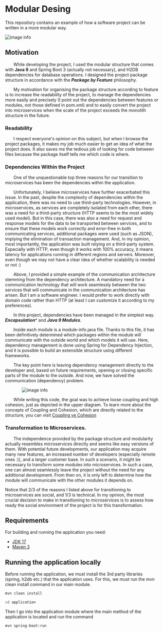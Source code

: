 # Modular Desing
This repository contains an example of how a software project can be written in a more modular way. 
&nbsp;&nbsp;&nbsp;&nbsp;&nbsp;&nbsp;

![image info](https://miro.medium.com/v2/resize:fit:720/format:webp/1*CAotacFcEKIO7aY97tcb5Q.png) 

## Motivation
&nbsp;&nbsp;&nbsp;&nbsp;&nbsp;&nbsp;
While developing the project, I used the modular structure that comes with **Java 9** and Spring Boot 3 (actually not necessary), and H2DB dependencies for database operations. I designed the project package structure in accordance with the ***Package by Feature*** philosophy.

&nbsp;&nbsp;&nbsp;&nbsp;&nbsp;&nbsp;
My motivation for organising the package structure according to feature is to increase the readability of the project, to manage the dependencies more easily and precisely (I point out the dependencies between features or modules, not those defined in pom.xml) and to easily convert the project into microservices when the scale of the project exceeds the monolith structure in the future. 

### Readability
&nbsp;&nbsp;&nbsp;&nbsp;&nbsp;&nbsp;
I respect everyone's opinion on this subject, but when I browse the project packages, it makes my job much easier to get an idea of what the project does. It also saves me the tedious job of looking for code between files because the package itself tells me which code is where.

### Dependencies Within the Project
&nbsp;&nbsp;&nbsp;&nbsp;&nbsp;&nbsp;
One of the unquestionable top three reasons for our transition to microservices has been the dependencies within the application. 

&nbsp;&nbsp;&nbsp;&nbsp;&nbsp;&nbsp;
Unfortunately, I believe microservices have further exacerbated this issue. In the past, despite the complexity of dependencies within the application, there was no need to use third-party technologies. However, in microservices, as services are completely isolated from each other, there was a need for a third-party structure (HTTP seems to be the most widely used model). But in this case, there was also a need for request and response models for the data to be transported between services, and to ensure that these models work correctly and error-free in both communicating services, additional packages were used (such as JSON), implying the elimination of transaction management. And, in my opinion, most importantly, the application was built relying on a third-party system. Especially with HTTP, even though it works with 100% accuracy, it means latency for applications running in different regions and servers. Moreover, even though we may not have a clear idea of whether scalability is needed or not :)

&nbsp;&nbsp;&nbsp;&nbsp;&nbsp;&nbsp;
Above, I provided a simple example of the communication architecture stemming from the dependency architecture. A mandatory need for a communication technology that will work seamlessly between the two services that will communicate in the communication architecture has arisen. But I am a software engineer. I would prefer to work directly with domain code rather than HTTP (at least I can customize it according to my preferences).

&nbsp;&nbsp;&nbsp;&nbsp;&nbsp;&nbsp;
In this project, dependencies have been managed in the simplest way. ***Encapsulation**** and ***Java 9 Modules***.

&nbsp;&nbsp;&nbsp;&nbsp;&nbsp;&nbsp;
Inside each module is a module-info.java file. Thanks to this file, it has been definitively determined which packages within the module will communicate with the outside world and which models it will use. Here, dependency management is done using Spring for Dependency Injection, and it is possible to build an extensible structure using different frameworks.

&nbsp;&nbsp;&nbsp;&nbsp;&nbsp;&nbsp;
The key point here is leaving dependency management directly to the developer and, based on future requirements, opening or closing specific parts of the module to the outside. And now, we have solved the communication (dependency) problem.

&nbsp;&nbsp;&nbsp;&nbsp;&nbsp;&nbsp;
&nbsp;&nbsp;&nbsp;&nbsp;&nbsp;&nbsp;
![image info](https://miro.medium.com/v2/resize:fit:720/format:webp/1*1Gp2CkZKaj_myY9srSWaiQ.jpeg)

&nbsp;&nbsp;&nbsp;&nbsp;&nbsp;&nbsp;
While writing this code, the goal was to achieve loose coupling and high cohesion, just as depicted in the upper diagram. To learn more about the concepts of Coupling and Cohesion, which are directly related to the structure, you can visit [Coupling ve Cohesion](https://medium.com/clarityhub/low-coupling-high-cohesion-3610e35ac4a6)

### Transformation to Microservices.

&nbsp;&nbsp;&nbsp;&nbsp;&nbsp;&nbsp;
The independence provided by the package structure and modularity actually resembles microservices directly and seems like easy versions of them. With potential future developments, our application may acquire many new features, an increased number of developers (especially remote ones :)), and a larger customer base. In such a scenario, it might be necessary to transform some modules into microservices. In such a case, one can almost seamlessly leave the project without the need for any additional development. From then on, it is only left to determine how the module will communicate with the other modules it depends on.

Notice that 2/3 of the reasons I listed above for transitioning to microservices are social, and 1/3 is technical. In my opinion, the most crucial decision to make in transitioning to microservices is to assess how ready the social environment of the project is for this transformation.


## Requirements

For building and running the application you need:

- [JDK 17](https://www.oracle.com/java/technologies/javase/jdk17-archive-downloads.html)
- [Maven 3](https://maven.apache.org)

## Running the application locally

Before running the application, we must install the 3rd party libraries (spring, h2db etc.) that the application uses. For this, we must run the mvn clean install command in our main module.

```bash
mvn clean install
```

```bash 
cd application
```
Then I go into the application module where the main method of the application is located and run the command 

 ```bash 
 mvn spring-boot:run
```

